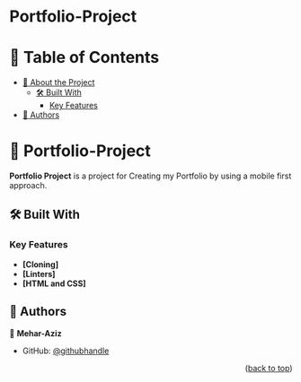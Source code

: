 # Portfolio-Project
<a name="readme-top"></a>

# 📗 Table of Contents

- [📖 About the Project](#about-project)
  - [🛠 Built With](#built-with)
    - [Key Features](#key-features)
- [👥 Authors](#authors)

# 📖 Portfolio-Project <a name="about-project"></a>

**Portfolio Project** is a project for Creating my Portfolio by using a mobile first
approach.

## 🛠 Built With <a name="HTML and CSS"></a>
### Key Features <a name="key-features"></a>

- **[Cloning]**
- **[Linters]**
- **[HTML and CSS]**

## 👥 Authors <a name="authors"></a>

👤 **Mehar-Aziz**

- GitHub: [@githubhandle](https://github.com/Mehar-Aziz)
<p align="right">(<a href="#readme-top">back to top</a>)</p>
